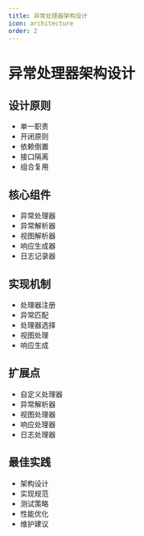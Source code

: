 ```yaml
---
title: 异常处理器架构设计
icon: architecture
order: 2
---
```


# 异常处理器架构设计

## 设计原则
- 单一职责
- 开闭原则
- 依赖倒置
- 接口隔离
- 组合复用

## 核心组件
- 异常处理器
- 异常解析器
- 视图解析器
- 响应生成器
- 日志记录器

## 实现机制
- 处理器注册
- 异常匹配
- 处理器选择
- 视图处理
- 响应生成

## 扩展点
- 自定义处理器
- 异常解析器
- 视图处理器
- 响应处理器
- 日志处理器

## 最佳实践
- 架构设计
- 实现规范
- 测试策略
- 性能优化
- 维护建议
